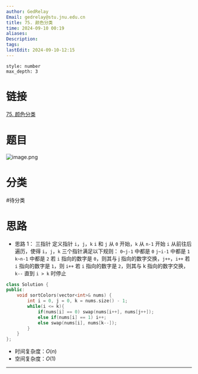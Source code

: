 ```yaml
---
author: GedRelay
Email: gedrelay@stu.jnu.edu.cn
title: 75. 颜色分类
time: 2024-09-10 00:19
aliases: 
Description: 
tags: 
lastEdit: 2024-09-10-12:15
---
```


```toc
style: number
max_depth: 3
```

# 链接
[75. 颜色分类](https://leetcode.cn/problems/sort-colors/) 

# 题目
![image.png](https://ged-pic-bed.oss-cn-guangzhou.aliyuncs.com/img/202409100019112.png)


# 分类
#待分类

# 思路
- 思路 1：
三指针
定义指针 `i`，`j`，`k` 
`i` 和 `j` 从 `0` 开始，`k` 从 `n-1` 开始
`i` 从前往后遍历，使得 `i`，`j`，`k` 三个指针满足以下规则：
`0~j-1` 中都是 `0` 
`j~i-1` 中都是 `1` 
`k~n-1` 中都是 `2` 
若 `i` 指向的数字是 `0`，则其与 j 指向的数字交换，`j++`，`i++` 
若 `i` 指向的数字是 `1`，则 `i++` 
若 `i` 指向的数字是 `2`，则其与 k 指向的数字交换，`k--` 
直到 `i > k` 时停止


```cpp
class Solution {
public:
    void sortColors(vector<int>& nums) {
        int i = 0, j = 0, k = nums.size() - 1;
        while(i <= k){
            if(nums[i] == 0) swap(nums[i++], nums[j++]);
            else if(nums[i] == 1) i++;
            else swap(nums[i], nums[k--]);
        }
    }
};
```


- 时间复杂度：${O\left( n \right)  }$ 
- 空间复杂度：${O\left( 1 \right)  }$ 


---


